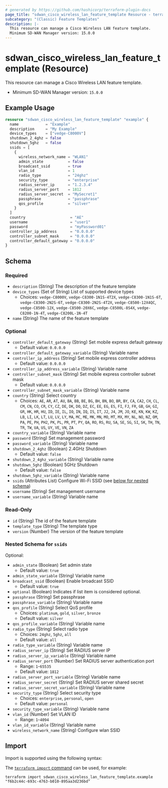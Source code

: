 ```yaml
---
# generated by https://github.com/hashicorp/terraform-plugin-docs
page_title: "sdwan_cisco_wireless_lan_feature_template Resource - terraform-provider-sdwan"
subcategory: "(Classic) Feature Templates"
description: |-
  This resource can manage a Cisco Wireless LAN feature template.
  Minimum SD-WAN Manager version: 15.0.0
---
```


# sdwan_cisco_wireless_lan_feature_template (Resource)

This resource can manage a Cisco Wireless LAN feature template.
  - Minimum SD-WAN Manager version: `15.0.0`

## Example Usage

```terraform
resource "sdwan_cisco_wireless_lan_feature_template" "example" {
  name            = "Example"
  description     = "My Example"
  device_types    = ["vedge-C8000V"]
  shutdown_2_4ghz = false
  shutdown_5ghz   = false
  ssids = [
    {
      wireless_network_name = "WLAN1"
      admin_state           = false
      broadcast_ssid        = true
      vlan_id               = 1
      radio_type            = "24ghz"
      security_type         = "enterprise"
      radius_server_ip      = "1.2.3.4"
      radius_server_port    = 1812
      radius_server_secret  = "MySecret1"
      passphrase            = "passphrase"
      qos_profile           = "silver"
    }
  ]
  country                    = "AE"
  username                   = "user1"
  password                   = "myPassword01"
  controller_ip_address      = "0.0.0.0"
  controller_subnet_mask     = "0.0.0.0"
  controller_default_gateway = "0.0.0.0"
}
```

<!-- schema generated by tfplugindocs -->
## Schema

### Required

- `description` (String) The description of the feature template
- `device_types` (Set of String) List of supported device types
  - Choices: `vedge-C8000V`, `vedge-C8300-1N1S-4T2X`, `vedge-C8300-1N1S-6T`, `vedge-C8300-2N2S-6T`, `vedge-C8300-2N2S-4T2X`, `vedge-C8500-12X4QC`, `vedge-C8500-12X`, `vedge-C8500-20X6C`, `vedge-C8500L-8S4X`, `vedge-C8200-1N-4T`, `vedge-C8200L-1N-4T`
- `name` (String) The name of the feature template

### Optional

- `controller_default_gateway` (String) Set mobile express default gateway
  - Default value: `0.0.0.0`
- `controller_default_gateway_variable` (String) Variable name
- `controller_ip_address` (String) Set mobile express controller address
  - Default value: `0.0.0.0`
- `controller_ip_address_variable` (String) Variable name
- `controller_subnet_mask` (String) Set mobile express controller subnet mask
  - Default value: `0.0.0.0`
- `controller_subnet_mask_variable` (String) Variable name
- `country` (String) Select country
  - Choices: `AE`, `AR`, `AT`, `AU`, `BA`, `BB`, `BE`, `BG`, `BH`, `BN`, `BO`, `BR`, `BY`, `CA`, `CA2`, `CH`, `CL`, `CM`, `CN`, `CO`, `CR`, `CY`, `CZ`, `DE`, `DK`, `DO`, `DZ`, `EC`, `EE`, `EG`, `ES`, `FI`, `FJ`, `FR`, `GB`, `GH`, `GI`, `GR`, `HK`, `HR`, `HU`, `ID`, `IE`, `IL`, `IO`, `IN`, `IQ`, `IS`, `IT`, `J2`, `J4`, `JM`, `JO`, `KE`, `KN`, `KW`, `KZ`, `LB`, `LI`, `LK`, `LT`, `LU`, `LV`, `LY`, `MA`, `MC`, `ME`, `MK`, `MN`, `MO`, `MT`, `MX`, `MY`, `NL`, `NO`, `NZ`, `OM`, `PA`, `PE`, `PH`, `PH2`, `PK`, `PL`, `PR`, `PT`, `PY`, `QA`, `RO`, `RS`, `RU`, `SA`, `SE`, `SG`, `SI`, `SK`, `TH`, `TN`, `TR`, `TW`, `UA`, `US`, `UY`, `VE`, `VN`, `ZA`
- `country_variable` (String) Variable name
- `password` (String) Set management password
- `password_variable` (String) Variable name
- `shutdown_2_4ghz` (Boolean) 2.4GHz Shutdown
  - Default value: `false`
- `shutdown_2_4ghz_variable` (String) Variable name
- `shutdown_5ghz` (Boolean) 5GHz Shutdown
  - Default value: `false`
- `shutdown_5ghz_variable` (String) Variable name
- `ssids` (Attributes List) Configure Wi-Fi SSID (see [below for nested schema](#nestedatt--ssids))
- `username` (String) Set management username
- `username_variable` (String) Variable name

### Read-Only

- `id` (String) The id of the feature template
- `template_type` (String) The template type
- `version` (Number) The version of the feature template

<a id="nestedatt--ssids"></a>
### Nested Schema for `ssids`

Optional:

- `admin_state` (Boolean) Set admin state
  - Default value: `true`
- `admin_state_variable` (String) Variable name
- `broadcast_ssid` (Boolean) Enable broadcast SSID
  - Default value: `true`
- `optional` (Boolean) Indicates if list item is considered optional.
- `passphrase` (String) Set passphrase
- `passphrase_variable` (String) Variable name
- `qos_profile` (String) Select QoS profile
  - Choices: `platinum`, `gold`, `silver`, `bronze`
  - Default value: `silver`
- `qos_profile_variable` (String) Variable name
- `radio_type` (String) Select radio type
  - Choices: `24ghz`, `5ghz`, `all`
  - Default value: `all`
- `radio_type_variable` (String) Variable name
- `radius_server_ip` (String) Set RADIUS server IP
- `radius_server_ip_variable` (String) Variable name
- `radius_server_port` (Number) Set RADIUS server authentication port
  - Range: `1`-`65535`
  - Default value: `1812`
- `radius_server_port_variable` (String) Variable name
- `radius_server_secret` (String) Set RADIUS server shared secret
- `radius_server_secret_variable` (String) Variable name
- `security_type` (String) Select security type
  - Choices: `enterprise`, `personal`, `open`
  - Default value: `personal`
- `security_type_variable` (String) Variable name
- `vlan_id` (Number) Set VLAN ID
  - Range: `1`-`4094`
- `vlan_id_variable` (String) Variable name
- `wireless_network_name` (String) Configure wlan SSID

## Import

Import is supported using the following syntax:

The [`terraform import` command](https://developer.hashicorp.com/terraform/cli/commands/import) can be used, for example:

```shell
terraform import sdwan_cisco_wireless_lan_feature_template.example "f6b2c44c-693c-4763-b010-895aa3d236bd"
```
